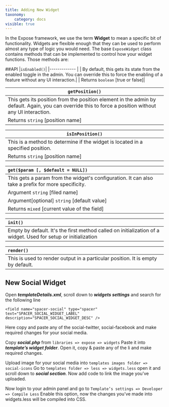 ```yaml
---
title: Adding New Widget
taxonomy:
    category: docs
visible: true
---
```

In the Expose framework, we use the term __Widget__ to mean a specific bit of functionality. Widgets are flexible enough that they can be used to perform almost any type of logic you would need. The base ``ExposeWidget`` class contains methods that can be implemented to control how your widget functions. Those methods are:

##API
|`isEnabled()`|
|------------- |
| By default, this gets its state from the enabled toggle in the admin. You can override this to force the enabling of a feature without any UI interaction.|
| Returns `boolean` [true or false]|

|`getPosition()`|
|-------------- |
| This gets its position from the position element in the admin by default. Again, you can override this to force a position without any UI interaction. |
| Returns `string` [position name] |

|`isInPosition()`|
|--------------- |
| This is a method to determine if the widget is located in a specified position.
| Returns `string` [position name] |

| `get($param [, $default = NULL])`
|:---------------------------------------------------------------------------------------------------------------------------------------------------------
| This gets a param from the widget's configuration. It can also take a prefix for more specificity.
| Argument `string` [filed name]
| Argument[optional] `string` [default value]
| Returns `mixed` [current value of the field]

| `init()`
|:-------------------------------------------------------------------------------------------------------------
| Empty by default. It's the first method called on initialization of a widget. Used for setup or initialization

| `render()`
|:----------------------------------------------------------------
| This is used to render output in a particular position. It is empty by default.

## New Social Widget

Open *__templateDetails.xml__*, scroll down to *__widgets settings__* and search for the following line

	<field name="spacer-social" type="spacer" text="SPACER_SOCIAL_WIDGET_LABEL" description="SPACER_SOCIAL_WIDGET_DESC" />

Here copy and paste any of the social-twitter, social-facebook and make required changes for your social media.

Copy *__social.php__* from 
```libraries => expose => widgets```
Paste it into *__template’s widget folder__*. Open it, copy & paste any of the li and make required changes.

Upload image for your social media into ```templates images folder => social-icons``` Go to ```templates folder => less => widgets.less```
open it and scroll down to *__social section__*. Now add code to link the image you’ve uploaded.

Now login to your admin panel and go to ```Template’s settings => Developer => Compile Less``` Enable this option, now the changes you’ve made into widgets.less will be compiled into CSS.
